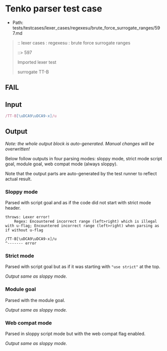 # Tenko parser test case

- Path: tests/testcases/lexer_cases/regexesu/brute_force_surrogate_ranges/597.md

> :: lexer cases : regexesu : brute force surrogate ranges
>
> ::> 597
>
> Imported lexer test
>
> surrogate TT-B

## FAIL

## Input

`````js
/TT-B[\uDCA9\uDCA9-x]/u
`````

## Output

_Note: the whole output block is auto-generated. Manual changes will be overwritten!_

Below follow outputs in four parsing modes: sloppy mode, strict mode script goal, module goal, web compat mode (always sloppy).

Note that the output parts are auto-generated by the test runner to reflect actual result.

### Sloppy mode

Parsed with script goal and as if the code did not start with strict mode header.

`````
throws: Lexer error!
    Regex: Encountered incorrect range (left>right) which is illegal with u-flag; Encountered incorrect range (left>right) when parsing as if without u-flag

/TT-B[\uDCA9\uDCA9-x]/u
^------- error
`````

### Strict mode

Parsed with script goal but as if it was starting with `"use strict"` at the top.

_Output same as sloppy mode._

### Module goal

Parsed with the module goal.

_Output same as sloppy mode._

### Web compat mode

Parsed in sloppy script mode but with the web compat flag enabled.

_Output same as sloppy mode._

